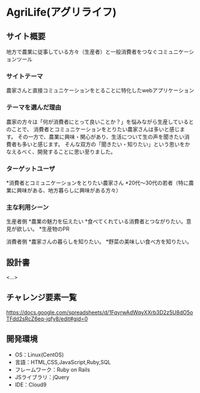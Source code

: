 # AgriLife(アグリライフ)

## サイト概要
地方で農業に従事している方々（生産者）と一般消費者をつなぐコミュニケーションツール

### サイトテーマ
農家さんと直接コミュニケーションをとることに特化したwebアプリケーション

### テーマを選んだ理由
農家の方々は「何が消費者にとって良いことか？」を悩みながら生産しているとのことで、
消費者とコミュニケーションをとりたい農家さんは多いと感じます。
その一方で、農業に興味・関心があり、生活について生の声を聞きたい消費者も多いと感じます。
そんな双方の「聞きたい・知りたい」という思いをかなえるべく、開発することに思い至りました。

### ターゲットユーザ
*消費者とコミュニケーションをとりたい農家さん
*20代～30代の若者（特に農業に興味がある、地方暮らしに興味がある方々）

### 主な利用シーン
生産者側
*農業の魅力を伝えたい
*食べてくれている消費者とつながりたい。意見が欲しい。
*生産物のPR

消費者側
*農家さんの暮らしを知りたい。
*野菜の美味しい食べ方を知りたい。

## 設計書
<...>

## チャレンジ要素一覧
https://docs.google.com/spreadsheets/d/1FqyrwAdWqyXXrb3D2z5U8dO5oTFdd2sRcZ6eq-jqfy8/edit#gid=0

## 開発環境
- OS：Linux(CentOS)
- 言語：HTML,CSS,JavaScript,Ruby,SQL
- フレームワーク：Ruby on Rails
- JSライブラリ：jQuery
- IDE：Cloud9